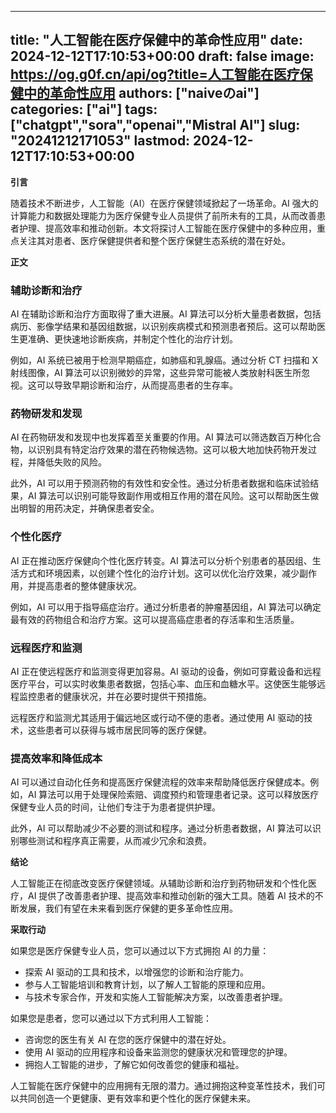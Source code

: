 
---
title: "人工智能在医疗保健中的革命性应用"
date: 2024-12-12T17:10:53+00:00
draft: false
image: https://og.g0f.cn/api/og?title=人工智能在医疗保健中的革命性应用
authors: ["naiveのai"]
categories: ["ai"]
tags: ["chatgpt","sora","openai","Mistral AI"]
slug: "20241212171053"
lastmod: 2024-12-12T17:10:53+00:00
---
**引言**

随着技术不断进步，人工智能（AI）在医疗保健领域掀起了一场革命。AI 强大的计算能力和数据处理能力为医疗保健专业人员提供了前所未有的工具，从而改善患者护理、提高效率和推动创新。本文将探讨人工智能在医疗保健中的多种应用，重点关注其对患者、医疗保健提供者和整个医疗保健生态系统的潜在好处。

**正文**

### 辅助诊断和治疗

AI 在辅助诊断和治疗方面取得了重大进展。AI 算法可以分析大量患者数据，包括病历、影像学结果和基因组数据，以识别疾病模式和预测患者预后。这可以帮助医生更准确、更快速地诊断疾病，并制定个性化的治疗计划。

例如，AI 系统已被用于检测早期癌症，如肺癌和乳腺癌。通过分析 CT 扫描和 X 射线图像，AI 算法可以识别微妙的异常，这些异常可能被人类放射科医生所忽视。这可以导致早期诊断和治疗，从而提高患者的生存率。

### 药物研发和发现

AI 在药物研发和发现中也发挥着至关重要的作用。AI 算法可以筛选数百万种化合物，以识别具有特定治疗效果的潜在药物候选物。这可以极大地加快药物开发过程，并降低失败的风险。

此外，AI 可以用于预测药物的有效性和安全性。通过分析患者数据和临床试验结果，AI 算法可以识别可能导致副作用或相互作用的潜在风险。这可以帮助医生做出明智的用药决定，并确保患者安全。

### 个性化医疗

AI 正在推动医疗保健向个性化医疗转变。AI 算法可以分析个别患者的基因组、生活方式和环境因素，以创建个性化的治疗计划。这可以优化治疗效果，减少副作用，并提高患者的整体健康状况。

例如，AI 可以用于指导癌症治疗。通过分析患者的肿瘤基因组，AI 算法可以确定最有效的药物组合和治疗方案。这可以提高癌症患者的存活率和生活质量。

### 远程医疗和监测

AI 正在使远程医疗和监测变得更加容易。AI 驱动的设备，例如可穿戴设备和远程医疗平台，可以实时收集患者数据，包括心率、血压和血糖水平。这使医生能够远程监控患者的健康状况，并在必要时提供干预措施。

远程医疗和监测尤其适用于偏远地区或行动不便的患者。通过使用 AI 驱动的技术，这些患者可以获得与城市居民同等的医疗保健。

### 提高效率和降低成本

AI 可以通过自动化任务和提高医疗保健流程的效率来帮助降低医疗保健成本。例如，AI 算法可以用于处理保险索赔、调度预约和管理患者记录。这可以释放医疗保健专业人员的时间，让他们专注于为患者提供护理。

此外，AI 可以帮助减少不必要的测试和程序。通过分析患者数据，AI 算法可以识别哪些测试和程序真正需要，从而减少冗余和浪费。

**结论**

人工智能正在彻底改变医疗保健领域。从辅助诊断和治疗到药物研发和个性化医疗，AI 提供了改善患者护理、提高效率和推动创新的强大工具。随着 AI 技术的不断发展，我们有望在未来看到医疗保健的更多革命性应用。

**采取行动**

如果您是医疗保健专业人员，您可以通过以下方式拥抱 AI 的力量：

* 探索 AI 驱动的工具和技术，以增强您的诊断和治疗能力。
* 参与人工智能培训和教育计划，以了解人工智能的原理和应用。
* 与技术专家合作，开发和实施人工智能解决方案，以改善患者护理。

如果您是患者，您可以通过以下方式利用人工智能：

* 咨询您的医生有关 AI 在您的医疗保健中的潜在好处。
* 使用 AI 驱动的应用程序和设备来监测您的健康状况和管理您的护理。
* 拥抱人工智能的进步，了解它如何改善您的健康和福祉。

人工智能在医疗保健中的应用拥有无限的潜力。通过拥抱这种变革性技术，我们可以共同创造一个更健康、更有效率和更个性化的医疗保健未来。